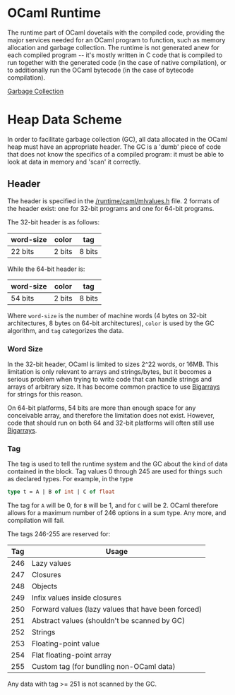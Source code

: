 # OCaml Runtime

The runtime part of OCaml dovetails with the compiled code,
providing the major services needed for an OCaml program to function,
such as memory allocation and garbage collection.
The runtime is not generated anew for each compiled program --
it's mostly written in C code that is compiled to run together with
the generated code (in the case of native compilation),
or to additionally run the OCaml bytecode (in the case of bytecode compilation).

[Garbage Collection](gc.md)

# Heap Data Scheme

In order to facilitate garbage collection (GC),
all data allocated in the OCaml heap must have an appropriate header.
The GC is a 'dumb' piece of code that does not know
the specifics of a compiled program: it must be able to look at data in memory and
'scan' it correctly.

## Header

The header is specified in the
[/runtime/caml/mlvalues.h](https://github.com/ocaml/ocaml/blob/trunk/runtime/caml/mlvalues.h)
file.
2 formats of the header exist: one for 32-bit programs
and one for 64-bit programs.

The 32-bit header is as follows:

| word-size | color | tag |
| --- | --- | --- |
| 22 bits | 2 bits | 8 bits |

While the 64-bit header is:

| word-size | color | tag |
| --- | --- | --- |
| 54 bits | 2 bits | 8 bits |

Where `word-size` is the number of machine words
(4 bytes on 32-bit architectures, 8 bytes on 64-bit architectures),
`color` is used by the GC algorithm, and `tag` categorizes the data.

### Word Size

In the 32-bit header, OCaml is limited to sizes 2^22 words,
or 16MB.
This limitation is only relevant to arrays and strings/bytes,
but it becomes a serious problem when trying to write code that can
handle strings and arrays of arbitrary size.
It has become common practice to use [Bigarrays]
for strings for this reason.

On 64-bit platforms, 54 bits are more than enough space for any conceivable
array, and therefore the limitation does not exist.
However, code that should run on both 64 and 32-bit platforms will often
still use [Bigarrays].

[Bigarrays]: bigarray.md

### Tag

The tag is used to tell the runtime system and the GC about the kind
of data contained in the block.
Tag values 0 through 245 are used for things such as declared types.
For example, in the type

```ocaml
type t = A | B of int | C of float
```

The tag for `A` will be 0, for `B` will be 1, and for `C` will be 2.
OCaml therefore allows for a maximum number of 246 options in a sum type.
Any more, and compilation will fail.

The tags 246-255 are reserved for:

| Tag | Usage |
| --- | --- |
| 246 | Lazy values |
| 247 | Closures |
| 248 | Objects |
| 249 | Infix values inside closures |
| 250 | Forward values (lazy values that have been forced) |
| 251 | Abstract values (shouldn't be scanned by GC) |
| 252 | Strings |
| 253 | Floating-point value |
| 254 | Flat floating-point array |
| 255 | Custom tag (for bundling non-OCaml data) |

Any data with tag >= 251 is not scanned by the GC.
